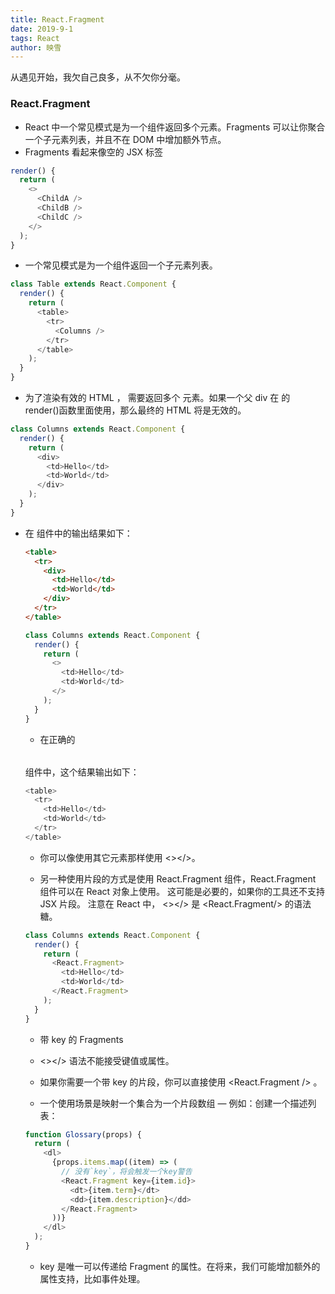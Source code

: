 ```yaml
---
title: React.Fragment
date: 2019-9-1
tags: React
author: 映雪
---
```


从遇见开始，我欠自己良多，从不欠你分毫。

<!--more-->

### React.Fragment

- React 中一个常见模式是为一个组件返回多个元素。Fragments 可以让你聚合一个子元素列表，并且不在 DOM 中增加额外节点。
- Fragments 看起来像空的 JSX 标签

```js
render() {
  return (
    <>
      <ChildA />
      <ChildB />
      <ChildC />
    </>
  );
}
```

- 一个常见模式是为一个组件返回一个子元素列表。

```js
class Table extends React.Component {
  render() {
    return (
      <table>
        <tr>
          <Columns />
        </tr>
      </table>
    );
  }
}
```

- 为了渲染有效的 HTML ， <Columns /> 需要返回多个 <td> 元素。如果一个父 div 在 <Columns /> 的 render()函数里面使用，那么最终的 HTML 将是无效的。

```js
class Columns extends React.Component {
  render() {
    return (
      <div>
        <td>Hello</td>
        <td>World</td>
      </div>
    );
  }
}
```

- 在 <Table /> 组件中的输出结果如下：

```html
<table>
  <tr>
    <div>
      <td>Hello</td>
      <td>World</td>
    </div>
  </tr>
</table>
```

```js
class Columns extends React.Component {
  render() {
    return (
      <>
        <td>Hello</td>
        <td>World</td>
      </>
    );
  }
}
```

- 在正确的 <Table /> 组件中，这个结果输出如下：

```js
<table>
  <tr>
    <td>Hello</td>
    <td>World</td>
  </tr>
</table>
```

- 你可以像使用其它元素那样使用 <></>。

- 另一种使用片段的方式是使用 React.Fragment 组件，React.Fragment 组件可以在 React 对象上使用。 这可能是必要的，如果你的工具还不支持 JSX 片段。 注意在 React 中， <></> 是 <React.Fragment/> 的语法糖。

```js
class Columns extends React.Component {
  render() {
    return (
      <React.Fragment>
        <td>Hello</td>
        <td>World</td>
      </React.Fragment>
    );
  }
}
```

- 带 key 的 Fragments

- <></> 语法不能接受键值或属性。

- 如果你需要一个带 key 的片段，你可以直接使用 <React.Fragment /> 。

- 一个使用场景是映射一个集合为一个片段数组
  — 例如：创建一个描述列表：

```js
function Glossary(props) {
  return (
    <dl>
      {props.items.map((item) => (
        // 没有`key`，将会触发一个key警告
        <React.Fragment key={item.id}>
          <dt>{item.term}</dt>
          <dd>{item.description}</dd>
        </React.Fragment>
      ))}
    </dl>
  );
}
```

- key 是唯一可以传递给 Fragment 的属性。在将来，我们可能增加额外的属性支持，比如事件处理。
